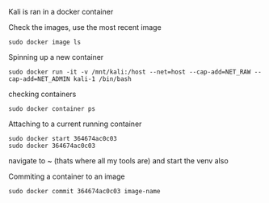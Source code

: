 Kali is ran in a docker container

Check the images, use the most recent image
```
sudo docker image ls
```

Spinning up a new container
```
sudo docker run -it -v /mnt/kali:/host --net=host --cap-add=NET_RAW --cap-add=NET_ADMIN kali-1 /bin/bash
```

checking containers 
```
sudo docker container ps 
```

Attaching to a current running container
```
sudo docker start 364674ac0c03
sudo docker 364674ac0c03
```

navigate to ~ (thats where all my tools are) and start the venv also

Commiting a container to an image
```
sudo docker commit 364674ac0c03 image-name
```


